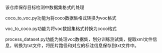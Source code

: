 该仓库保存目标检测中数据集格式的处理

coco_to_voc.py功能为将coco数据集格式转换为voc格式

voc_to_coco.py功能为将voc数据集格式转换为coco格式

process_dataset.py功能为处理voc数据集，划分训练测试集，提取xml文件信息，转换为txt文件，将图片路径和对应的标注信息保存到txt文件中。